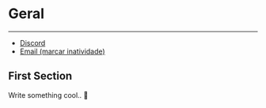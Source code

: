 # Geral

---

- [Discord](#1)
- [Email (marcar inatividade)](#1)

<a name="section-1"></a>
## First Section    

Write something cool.. 🦊

